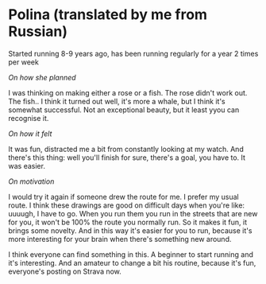 # Polina (translated by me from Russian)

Started running 8-9 years ago, has been running regularly for a year 2 times per week

_On how she planned_

I was thinking on making either a rose or a fish. The rose didn't work out. The fish.. I think it turned out well, it's more a whale, but I think it's somewhat successful. Not an exceptional beauty, but it least yyou can recognise it.

_On how it felt_

It was fun, distracted me a bit from constantly looking at my watch. And there's this thing: well you'll finish for sure, there's a goal, you have to. It was easier.

_On motivation_

I would try it again if someone drew the route for me. I prefer my usual route. I think these drawings are good on difficult days when you're like: uuuugh, I have to go. When you run them you run in the streets that are new for you, it won't be 100% the route you normally run. So it makes it fun, it brings some novelty. And in this way it's easier for you to run, because it's more interesting for your brain when there's something new around.

I think everyone can find something in this. A beginner to start running and it's interesting. And an amateur to change a bit his routine, because it's fun, everyone's posting on Strava now.
